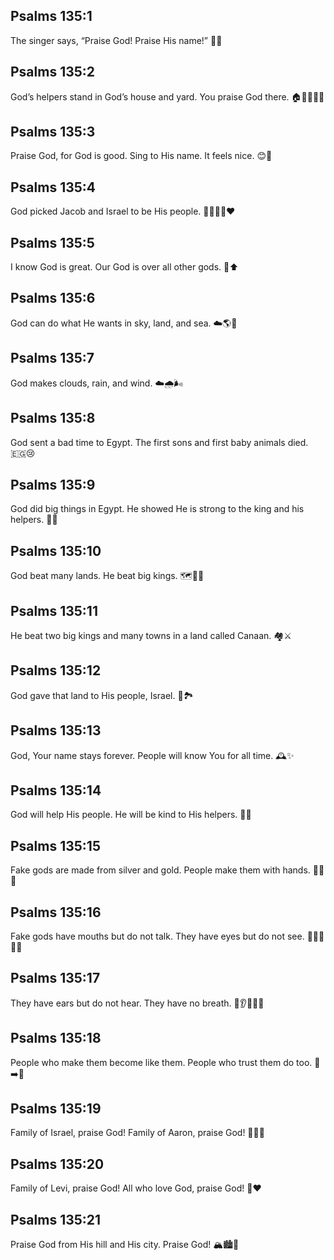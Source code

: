 ## Psalms 135:1
The singer says, “Praise God! Praise His name!” 🙌🎶
## Psalms 135:2
God’s helpers stand in God’s house and yard. You praise God there. 🏠🙋‍♀️🙋‍♂️
## Psalms 135:3
Praise God, for God is good. Sing to His name. It feels nice. 😊🎵
## Psalms 135:4
God picked Jacob and Israel to be His people. 👨‍👩‍👧‍👦❤️
## Psalms 135:5
I know God is great. Our God is over all other gods. 🌟⬆️
## Psalms 135:6
God can do what He wants in sky, land, and sea. ☁️🌎🌊
## Psalms 135:7
God makes clouds, rain, and wind. ☁️🌧️🌬️
## Psalms 135:8
God sent a bad time to Egypt. The first sons and first baby animals died. 🇪🇬😢
## Psalms 135:9
God did big things in Egypt. He showed He is strong to the king and his helpers. 💪👑
## Psalms 135:10
God beat many lands. He beat big kings. 🗺️👑💥
## Psalms 135:11
He beat two big kings and many towns in a land called Canaan. 🏘️⚔️
## Psalms 135:12
God gave that land to His people, Israel. 🎁🏞️
## Psalms 135:13
God, Your name stays forever. People will know You for all time. 🕰️✨
## Psalms 135:14
God will help His people. He will be kind to His helpers. 🤝💖
## Psalms 135:15
Fake gods are made from silver and gold. People make them with hands. 🗿🥈🥇
## Psalms 135:16
Fake gods have mouths but do not talk. They have eyes but do not see. 🗿👄🙊👀🙈
## Psalms 135:17
They have ears but do not hear. They have no breath. 🗿👂🙉💨❌
## Psalms 135:18
People who make them become like them. People who trust them do too. 🗿➡️🗿
## Psalms 135:19
Family of Israel, praise God! Family of Aaron, praise God! 🙌🇮🇱
## Psalms 135:20
Family of Levi, praise God! All who love God, praise God! 🙌❤️
## Psalms 135:21
Praise God from His hill and His city. Praise God! 🏔️🏙️🙌
